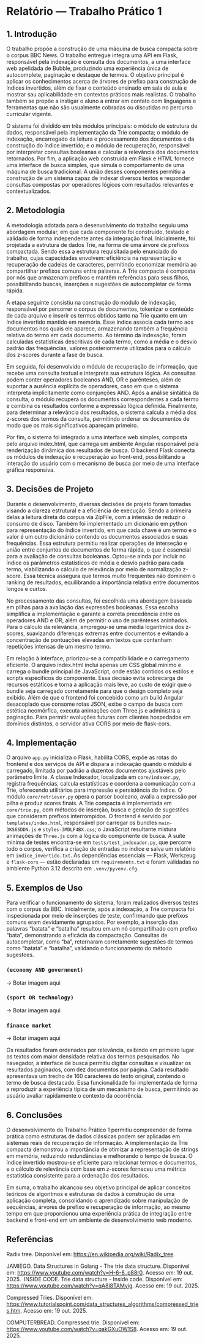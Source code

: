 # Relatório — Trabalho Prático 1
## 1. Introdução
O trabalho propõe a construção de uma máquina de busca compacta sobre o corpus BBC News. O trabalho entregue integra uma API em Flask, responsável pela indexação e consulta dos documentos, a uma interface web apelidada de Bubble, produzindo uma experiência única de autocomplete, paginação e destaque de termos. O objetivo principal é aplicar os conhecimentos acerca de árvores de prefixo para construção de índices invertidos, além de fixar o conteúdo ensinado em sala de aula e mostrar sau aplicabilidade em contextos práticos mais realistas. O trabalho também se propõe a instigar o aluno a entrar em contato com linguagens e ferramentas que não são usualmente cobradas ou discutidas no percurso curricular vigente.

O sistema foi dividido em três módulos principais: o módulo de estrutura de dados, responsável pela implementação da Trie compacta; o módulo de indexação, encarregado da leitura e processamento dos documentos e da construção do índice invertido; e o módulo de recuperação, responsável por interpretar consultas booleanas e calcular a relevância dos documentos retornados. Por fim, a aplicação web construída em Flask e HTML fornece uma interface de busca simples, que simula o comportamento de uma máquina de busca tradicional. A união desses componentes permitiu a construção de um sistema capaz de indexar diversos textos e responder consultas compostas por operadores lógicos com resultados relevantes e contextualizados.

## 2. Metodologia
A metodologia adotada para o desenvolvimento do trabalho seguiu uma abordagem modular, em que cada componente foi construído, testado e validado de forma independente antes da integração final. Inicialmente, foi projetada a estrutura de dados Trie, na forma de uma árvore de prefixos compactada. Sendo essa a estrutura requisitada pelo enunciado do trabalho, cujas capacidades envolvem: eficiência na representação e recuperação de cadeias de caracteres, permitindo economizar memória ao compartilhar prefixos comuns entre palavras. A Trie compacta é composta por nós que armazenam prefixos e mantêm referências para seus filhos, possibilitando buscas, inserções e sugestões de autocompletar de forma rápida.

A etapa seguinte consistiu na construção do módulo de indexação, responsável por percorrer o corpus de documentos, tokenizar o conteúdo de cada arquivo e inserir os termos obtidos tanto na Trie quanto em um índice invertido mantido em memória. Esse índice associa cada termo aos documentos nos quais ele aparece, armazenando também a frequência relativa do termo em cada documento. Ao término da indexação, foram calculadas estatísticas descritivas de cada termo, como a média e o desvio padrão das frequências, valores posteriormente utilizados para o cálculo dos z-scores durante a fase de busca.

Em seguida, foi desenvolvido o módulo de recuperação de informação, que recebe uma consulta textual e interpreta sua estrutura lógica. As consultas podem conter operadores booleanos AND, OR e parênteses, além de suportar a ausência explícita de operadores, caso em que o sistema interpreta implicitamente como conjunções AND. Após a análise sintática da consulta, o módulo recupera os documentos correspondentes a cada termo e combina os resultados conforme a expressão lógica definida. Finalmente, para determinar a relevância dos resultados, o sistema calcula a média dos z-scores dos termos da consulta, permitindo ordenar os documentos de modo que os mais significativos apareçam primeiro.

Por fim, o sistema foi integrado a uma interface web simples, composta pelo arquivo index.html, que carrega um ambiente Angular responsável pela renderização dinâmica dos resultados de busca. O backend Flask conecta os módulos de indexação e recuperação ao front-end, possibilitando a interação do usuário com o mecanismo de busca por meio de uma interface gráfica responsiva.

## 3. Decisões de Projeto
Durante o desenvolvimento, diversas decisões de projeto foram tomadas visando a clareza estrutural e a eficiência de execução. Sendo a primeira delas a leitura direta do corpus via ZipFile, com a intensão de reduzir o consumo de disco. Também foi implementado um dicionário em python para representação do índice invertido, em que cada chave é um termo e o valor é um outro dicionário contendo os documentos associados e suas frequências. Essa estrutura permitiu realizar operações de interseção e união entre conjuntos de documentos de forma rápida, o que é essencial para a avaliação de consultas booleanas. Optou-se ainda por incluir no índice os parâmetros estatísticos de média e desvio padrão para cada termo, viabilizando o cálculo de relevância por meio de normalização z-score. Essa técnica assegura que termos muito frequentes não dominem o ranking de resultados, equilibrando a importância relativa entre documentos longos e curtos.

No processamento das consultas, foi escolhida uma abordagem baseada em pilhas para a avaliação das expressões booleanas. Essa escolha simplifica a implementação e garante a correta precedência entre os operadores AND e OR, além de permitir o uso de parênteses aninhados. Para o cálculo da relevância, empregou-se uma média logarítmica dos z-scores, suavizando diferenças extremas entre documentos e evitando a concentração de pontuações elevadas em textos que contenham repetições intensas de um mesmo termo.

Em relação à interface, priorizou-se a compatibilidade e o carregamento eficiente. O arquivo index.html inclui apenas um CSS global mínimo e carrega o bundle principal de JavaScript, onde estão contidos os estilos e scripts específicos do componente. Essa decisão evita sobrecarga de recursos estáticos e torna a aplicação mais leve, ao custo de exigir que o bundle seja carregado corretamente para que o design completo seja exibido. Além de que o frontend foi concebido como um build Angular desacoplado que consome rotas JSON, exibe o campo de busca com estética neomórfica, executa animações com Three.js e administra a paginação. Para permitir evoluções futuras com clientes hospedados em domínios distintos, o servidor ativa CORS por meio de flask-cors.

## 4. Implementação
O arquivo `app.py` inicializa o Flask, habilita CORS, expõe as rotas do frontend e dos serviços de API e dispara a indexação quando o módulo é carregado, limitada por padrão a duzentos documentos ajustáveis pelo parâmetro limite. A classe Indexador, localizada em `core/indexer.py`, registra frequências, calcula estatísticas e coordena a comunicação com a Trie, oferecendo utilitários para impressão e persistência do índice. O módulo `core/retriever.py` opera o parser booleano, avalia a expressão por pilha e produz scores finais. A Trie compacta é implementada em `core/trie.py`, com métodos de inserção, busca e geração de sugestões que consideram prefixos interrompidos. O frontend é servido por `templates/index.html`, responsável por carregar os bundles `main-3KS6SDDN.js` e `styles-3MDLF4BX.css`; o JavaScript resultante mistura animações de `Three.js` com a lógica do componente de busca. A suíte mínima de testes encontra-se em `tests/test_indexador.py`, que percorre todo o corpus, verifica a criação de entradas no índice e salva um relatório em `indice_invertido.txt`. As dependências essenciais — Flask, Werkzeug e `flask-cors` — estão declaradas em `requirements.txt` e foram validadas no ambiente Python 3.12 descrito em `.venv/pyvenv.cfg`.

## 5. Exemplos de Uso
Para verificar o funcionamento do sistema, foram realizados diversos testes com o corpus da BBC. Inicialmente, após a indexação, a Trie compacta foi inspecionada por meio de inserções de teste, confirmando que prefixos comuns eram devidamente agrupados. Por exemplo, a inserção das palavras “batata” e “batalha” resultou em um nó compartilhado com prefixo “bata”, demonstrando a eficácia da compactação. Consultas de autocompletar, como “ba”, retornaram corretamente sugestões de termos como “batata” e “batalha”, validando o funcionamento do método sugestoes.

### `(economy AND government)`
-> Botar imagem aqui
### `(sport OR technology)`
-> Botar imagem aqui
### `finance market`
-> Botar imagem aqui

Os resultados foram ordenados por relevância, exibindo em primeiro lugar os textos com maior densidade relativa dos termos pesquisados. No navegador, a interface de busca permitiu digitar consultas e visualizar os resultados paginados, com dez documentos por página. Cada resultado apresentava um trecho de 160 caracteres do texto original, contendo o termo de busca destacado. Essa funcionalidade foi implementada de forma a reproduzir a experiência típica de um mecanismo de busca, permitindo ao usuário avaliar rapidamente o contexto da ocorrência.

## 6. Conclusões
O desenvolvimento do Trabalho Prático 1 permitiu compreender de forma prática como estruturas de dados clássicas podem ser aplicadas em sistemas reais de recuperação de informação. A implementação da Trie compacta demonstrou a importância de otimizar a representação de strings em memória, reduzindo redundâncias e melhorando o tempo de busca. O índice invertido mostrou-se eficiente para relacionar termos e documentos, e o cálculo de relevância com base em z-scores forneceu uma métrica estatística consistente para a ordenação dos resultados.

Em suma, o trabalho alcançou seu objetivo principal de aplicar conceitos teóricos de algoritmos e estruturas de dados à construção de uma aplicação completa, consolidando o aprendizado sobre manipulação de sequências, árvores de prefixo e recuperação de informação, ao mesmo tempo em que proporcionou uma experiência prática de integração entre backend e front-end em um ambiente de desenvolvimento web moderno.

## Referências
Radix tree. Disponível em: <https://en.wikipedia.org/wiki/Radix_tree>.

JAMIEGO. Data Structures in Golang - The trie data structure. Disponível em: <https://www.youtube.com/watch?v=H-6-8_p88r0>. Acesso em: 19 out. 2025.
‌
INSIDE CODE. Trie data structure - Inside code. Disponível em: <https://www.youtube.com/watch?v=qA8l8TAMyig>. Acesso em: 19 out. 2025.

Compressed Tries. Disponível em: <https://www.tutorialspoint.com/data_structures_algorithms/compressed_tries.htm>. Acesso em: 19 out. 2025.

‌COMPUTERBREAD. Compressed trie. Disponível em: <https://www.youtube.com/watch?v=qakGXuOW1S8>. Acesso em: 19 out. 2025.
